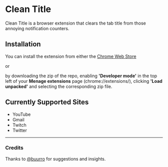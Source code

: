 # Clean Title

Clean Title is a browser extension that clears the tab title from those annoying notification counters.

## Installation

You can install the extension from either the [Chrome Web Store](https://chrome.google.com/webstore/detail/clean-title/iahppkajjmamglempnfcnmdpajimpngn)

or

by downloading the zip of the repo, enabling **'Developer mode'** in the top left of your **Menage extensions** page (chrome://extensions/), clicking **'Load unpacked'** and selecting the corresponding zip file.

## Currently Supported Sites

-   YouTube
-   Gmail
-   Twitch
-   Twitter

---

### Credits

Thanks to [@buurro](https://github.com/buurro) for suggestions and insights.
